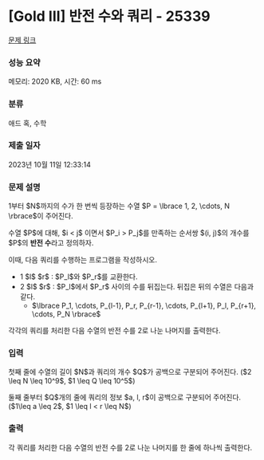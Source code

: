 # [Gold III] 반전 수와 쿼리 - 25339 

[문제 링크](https://www.acmicpc.net/problem/25339) 

### 성능 요약

메모리: 2020 KB, 시간: 60 ms

### 분류

애드 혹, 수학

### 제출 일자

2023년 10월 11일 12:33:14

### 문제 설명

<p>1부터 $N$까지의 수가 한 번씩 등장하는 수열 $P = \lbrace 1, 2, \cdots, N \rbrace$이 주어진다.</p>

<p>수열 $P$에 대해, $i < j$ 이면서 $P_i > P_j$를 만족하는 순서쌍 $(i, j)$의 개수를 $P$의 <strong>반전 수</strong>라고 정의하자.</p>

<p>이때, 다음 쿼리를 수행하는 프로그램을 작성하시오.</p>

<ul>
	<li>1 $l$ $r$ : $P_l$와 $P_r$를 교환한다.</li>
	<li>2 $l$ $r$ : $P_l$에서 $P_r$ 사이의 수를 뒤집는다. 뒤집은 뒤의 수열은 다음과 같다.
	<ul>
		<li>$\lbrace P_1, \cdots, P_{l-1}, P_r, P_{r-1}, \cdots, P_{l+1}, P_l, P_{r+1}, \cdots, P_N \rbrace$</li>
	</ul>
	</li>
</ul>

<p>각각의 쿼리를 처리한 다음 수열의 반전 수를 2로 나눈 나머지를 출력한다.</p>

### 입력 

 <p>첫째 줄에 수열의 길이 $N$과 쿼리의 개수 $Q$가 공백으로 구분되어 주어진다. ($2 \leq N \leq 10^9$, $1 \leq Q \leq 10^5$)</p>

<p>둘째 줄부터 $Q$개의 줄에 쿼리의 정보 $a, l, r$이 공백으로 구분되어 주어진다. ($1\leq a \leq 2$, $1 \leq l < r \leq N$)</p>

### 출력 

 <p>각 쿼리를 처리한 다음 수열의 반전 수를 2로 나눈 나머지를 한 줄에 하나씩 출력한다.</p>

